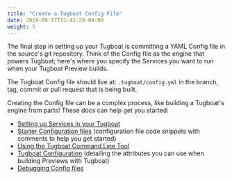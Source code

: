 ```yaml
---
title: "Create a Tugboat Config File"
date: 2019-09-17T11:42:29-04:00
weight: 5
---
```


The final step in setting up your Tugboat is committing a YAML Config file in the source's git repository. Think of the
Config file as the engine that powers Tugboat; here's where you specify the Services you want to run when your Tugboat
Preview builds.

The Tugboat Config file should live at: `.tugboat/config.yml` in the branch, tag, commit or pull request that is being
built.

Creating the Config file can be a complex process, like building a Tugboat's engine from parts! These docs can help get
you started:

- [Setting up Services in your Tugboat](/setting-up-services/)
- [Starter Configuration files](/starter-configs/) (configuration file code snippets with comments to help you get
  started)
- [Using the Tugboat Command Line Tool](/tugboat-cli/)
- [Tugboat Configuration](/reference/tugboat-configuration/) (detailing the attributes you can use when building
  Previews with Tugboat)
- [Debugging Config files](/troubleshooting/debug-config-file/)
